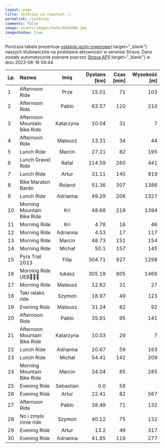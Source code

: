 ```yaml
---
layout: page
title: Jeździmy na rowerach :)
permalink: /jezdzimy
comments: false
image: assets/images/kmtb/kmtb008.jpg
imageshadow: true
---
```


Poniższa tabela prezentuje [ostatnie jazdy rowerowe](https://www.strava.com/clubs/336381){:target="_blank"} naszych klubowiczów na podstawie aktywności w serwisie Strava. Dane zostały automatycznie pobrane poprzez [Strava API](https://developers.strava.com/docs/reference/#api-Clubs-getClubActivitiesById){:target="_blank"} w dniu 2023-06-18 04:44.

Lp. | Nazwa | Imię | Dystans [km] | Czas [min] | Wysokość [m]
:--- | :--- | :---: | ---: | ---: | ---:
1|Afternoon Ride|Prze|15.01|71|103
2|Afternoon Ride|Pablo|63.57|120|210
3|Afternoon Mountain Bike Ride|Katarzyna|10.04|31|7
4|Afternoon Ride|Mateusz|13.31|34|44
5|Lunch Ride|Marcin|27.21|82|195
6|Lunch Gravel Ride|Rafal|114.59|260|441
7|Lunch Ride|Artur|31.11|140|819
8|Bike Maraton Bardo|Roland|51.36|207|1386
9|Lunch Ride|Adrianna|49.29|206|1327
10|Morning Mountain Bike Ride|Kri|48.68|219|1394
11|Morning Ride|Kri|4.78|16|46
12|Morning Ride|Adrianna|4.53|17|117
13|Morning Ride|Marcin|48.73|151|154
14|Morning Ride|Michał|50.1|157|145
15|Pyra Trail 2023|Filip|304.71|927|1298
16|Morning Ride UEB🥔🐌🙈|łukasz|305.19|905|1466
17|Morning Ride|Mateusz|12.62|31|27
18|Taki relaks ride|Szymon|18.97|49|123
19|Evening Ride|Mateusz|31.24|82|92
20|Afternoon Ride|Pablo|35.91|95|141
21|Afternoon Mountain Bike Ride|Katarzyna|10.03|29|7
22|Lunch Ride|Adrianna|20.67|59|163
23|Lunch Ride|Michał|54.41|142|209
24|Morning Mountain Bike Ride|Marcin|34.04|85|285
25|Evening Ride|Sebastian|0.0|58|
26|Evening Ride|Artur|22.41|82|567
27|Afternoon Ride|Pablo|38.48|71|132
28|No i zmylo mnie ride|Szymon|40.12|75|132
29|Evening Ride|Artur|13.2|49|317
30|Evening Ride|Adrianna|41.85|119|277
